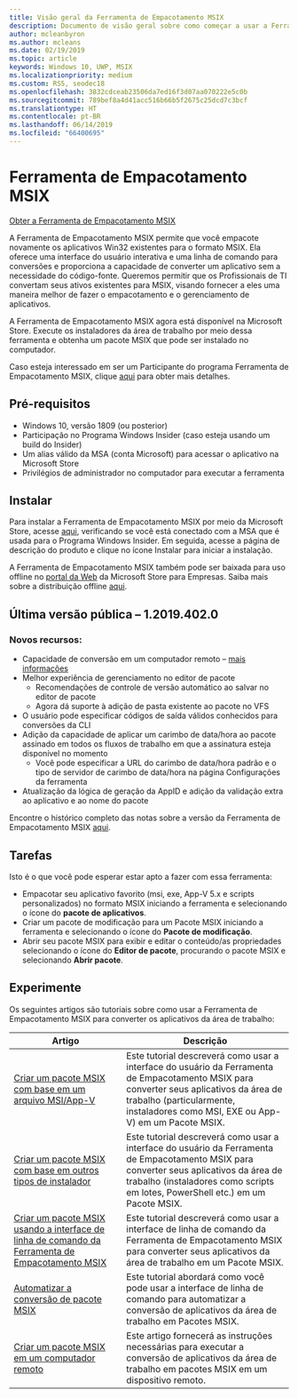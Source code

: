 ```yaml
---
title: Visão geral da Ferramenta de Empacotamento MSIX
description: Documento de visão geral sobre como começar a usar a Ferramenta de Empacotamento MSIX
author: mcleanbyron
ms.author: mcleans
ms.date: 02/19/2019
ms.topic: article
keywords: Windows 10, UWP, MSIX
ms.localizationpriority: medium
ms.custom: RS5, seodec18
ms.openlocfilehash: 3832cdceab23506da7ed16f3d07aa070222e5c0b
ms.sourcegitcommit: 789bef8a4d41acc516b66b5f2675c25dcd7c3bcf
ms.translationtype: HT
ms.contentlocale: pt-BR
ms.lasthandoff: 06/14/2019
ms.locfileid: "66400695"
---
```

# <a name="msix-packaging-tool"></a>Ferramenta de Empacotamento MSIX 

<div class="nextstepaction"><p><a class="x-hidden-focus" href="https://www.microsoft.com/en-us/p/msix-packaging-tool/9n5lw3jbcxkf" data-linktype="external">Obter a Ferramenta de Empacotamento MSIX</a></p></div>

A Ferramenta de Empacotamento MSIX permite que você empacote novamente os aplicativos Win32 existentes para o formato MSIX. Ela oferece uma interface do usuário interativa e uma linha de comando para conversões e proporciona a capacidade de converter um aplicativo sem a necessidade do código-fonte. Queremos permitir que os Profissionais de TI convertam seus ativos existentes para MSIX, visando fornecer a eles uma maneira melhor de fazer o empacotamento e o gerenciamento de aplicativos.

A Ferramenta de Empacotamento MSIX agora está disponível na Microsoft Store. Execute os instaladores da área de trabalho por meio dessa ferramenta e obtenha um pacote MSIX que pode ser instalado no computador.

Caso esteja interessado em ser um Participante do programa Ferramenta de Empacotamento MSIX, clique [aqui](packaging-tool/insider-program.md) para obter mais detalhes.

## <a name="prerequisites"></a>Pré-requisitos

- Windows 10, versão 1809 (ou posterior)
- Participação no Programa Windows Insider (caso esteja usando um build do Insider)
- Um alias válido da MSA (conta Microsoft) para acessar o aplicativo na Microsoft Store 
- Privilégios de administrador no computador para executar a ferramenta
 
 ## <a name="install"></a>Instalar
 
Para instalar a Ferramenta de Empacotamento MSIX por meio da Microsoft Store, acesse [aqui](https://www.microsoft.com/en-us/p/msix-packaging-tool/9n5lw3jbcxkf), verificando se você está conectado com a MSA que é usada para o Programa Windows Insider. Em seguida, acesse a página de descrição do produto e clique no ícone Instalar para iniciar a instalação.

A Ferramenta de Empacotamento MSIX também pode ser baixada para uso offline no [portal da Web](https://businessstore.microsoft.com/) da Microsoft Store para Empresas. Saiba mais sobre a distribuição offline [aqui](https://docs.microsoft.com/en-us/microsoft-store/distribute-offline-apps#download-an-offline-licensed-app).

 
## <a name="latest-public-version---120194020"></a>Última versão pública – 1.2019.402.0

### <a name="new-features"></a>Novos recursos:

- Capacidade de conversão em um computador remoto – [mais informações](packaging-tool/remote-conversion-setup.md)
- Melhor experiência de gerenciamento no editor de pacote
    - Recomendações de controle de versão automático ao salvar no editor de pacote
    - Agora dá suporte à adição de pasta existente ao pacote no VFS
- O usuário pode especificar códigos de saída válidos conhecidos para conversões da CLI
- Adição da capacidade de aplicar um carimbo de data/hora ao pacote assinado em todos os fluxos de trabalho em que a assinatura esteja disponível no momento 
    - Você pode especificar a URL do carimbo de data/hora padrão e o tipo de servidor de carimbo de data/hora na página Configurações da ferramenta
- Atualização da lógica de geração da AppID e adição da validação extra ao aplicativo e ao nome do pacote 

Encontre o histórico completo das notas sobre a versão da Ferramenta de Empacotamento MSIX [aqui](packaging-tool/release-notes/history.md).

 ## <a name="tasks"></a>Tarefas
 
Isto é o que você pode esperar estar apto a fazer com essa ferramenta:
 
- Empacotar seu aplicativo favorito (msi, exe, App-V 5.x e scripts personalizados) no formato MSIX iniciando a ferramenta e selecionando o ícone do **pacote de aplicativos**.
- Criar um pacote de modificação para um Pacote MSIX iniciando a ferramenta e selecionando o ícone do **Pacote de modificação**. 
- Abrir seu pacote MSIX para exibir e editar o conteúdo/as propriedades selecionando o ícone do **Editor de pacote**, procurando o pacote MSIX e selecionando **Abrir pacote**.

## <a name="try-it-out"></a>Experimente 

Os seguintes artigos são tutoriais sobre como usar a Ferramenta de Empacotamento MSIX para converter os aplicativos da área de trabalho: 

| Artigo | Descrição |
|-------|-------------|
| [Criar um pacote MSIX com base em um arquivo MSI/App-V](packaging-tool/create-app-package-MSI-VM.md) | Este tutorial descreverá como usar a interface do usuário da Ferramenta de Empacotamento MSIX para converter seus aplicativos da área de trabalho (particularmente, instaladores como MSI, EXE ou App-V) em um Pacote MSIX. |
| [Criar um pacote MSIX com base em outros tipos de instalador](packaging-tool/create-other-installer.md) | Este tutorial descreverá como usar a interface do usuário da Ferramenta de Empacotamento MSIX para converter seus aplicativos da área de trabalho (instaladores como scripts em lotes, PowerShell etc.) em um Pacote MSIX. |
| [Criar um pacote MSIX usando a interface de linha de comando da Ferramenta de Empacotamento MSIX](packaging-tool/package-conversion-cli.md) | Este tutorial descreverá como usar a interface de linha de comando da Ferramenta de Empacotamento MSIX para converter seus aplicativos da área de trabalho em um Pacote MSIX. |
| [Automatizar a conversão de pacote MSIX](packaging-tool/automate-conversion.md) | Este tutorial abordará como você pode usar a interface de linha de comando para automatizar a conversão de aplicativos da área de trabalho em Pacotes MSIX. |
| [Criar um pacote MSIX em um computador remoto](packaging-tool/remote-conversion-setup.md) | Este artigo fornecerá as instruções necessárias para executar a conversão de aplicativos da área de trabalho em pacotes MSIX em um dispositivo remoto. |
